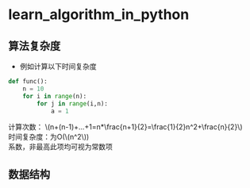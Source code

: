 <script type="text/javascript" src="http://cdn.mathjax.org/mathjax/latest/MathJax.js?config=default"></script>
# learn_algorithm_in_python
## 算法复杂度
* 例如计算以下时间复杂度

```python
def func():
    n = 10
    for i in range(n):
		for j in range(i,n):
	    	a = 1
```
计算次数：
 \\(n+(n-1)+...+1=n*\frac{n+1}{2}=\frac{1}{2}n^2+\frac{n}{2}\\)  
 时间复杂度：为O(\\(n^2\\))  
 系数，非最高此项均可视为常数项
## 数据结构

